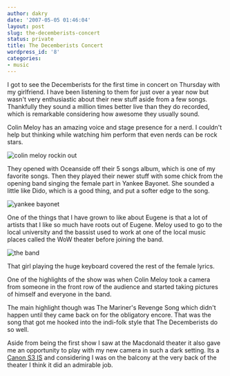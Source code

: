 ```yaml
---
author: dakry
date: '2007-05-05 01:46:04'
layout: post
slug: the-decemberists-concert
status: private
title: The Decemberists Concert
wordpress_id: '8'
categories:
- music
---
```


I got to see the Decemberists for the first time in concert on Thursday with
my girlfriend. I have been listening to them for just over a year now but
wasn't very enthusiastic about their new stuff aside from a few songs.
Thankfully they sound a million times better live than they do recorded, which
is remarkable considering how awesome they usually sound.

Colin Meloy has an amazing voice and stage presence for a nerd. I couldn't
help but thinking while watching him perform that even nerds can be rock
stars.

![colin meloy rockin
out](http://farm1.static.flickr.com/210/483594993_e4c4cfb50b.jpg)

They opened with Oceanside off their 5 songs album, which is one of my
favorite songs. Then they played their newer stuff with some chick from the
opening band singing the female part in Yankee Bayonet. She sounded a little
like Dido, which is a good thing, and put a softer edge to the song.

![yankee bayonet](http://farm1.static.flickr.com/215/483594959_8074211ad9.jpg)

One of the things that I have grown to like about Eugene is that a lot of
artists that I like so much have roots out of Eugene. Meloy used to go to the
local university and the bassist used to work at one of the local music places
called the WoW theater before joining the band.

![the band](http://farm1.static.flickr.com/220/483561378_82211adbfe.jpg)

That girl playing the huge keyboard covered the rest of the female lyrics.

One of the highlights of the show was when Colin Meloy took a camera from
someone in the front row of the audience and started taking pictures of
himself and everyone in the band.

The main highlight though was The Mariner's Revenge Song which didn't happen
until they came back on for the obligatory encore. That was the song that got
me hooked into the indi-folk style that The Decemberists do so well.

Aside from being the first show I saw at the Macdonald theater it also gave me
an opportunity to play with my new camera in such a dark setting. Its a [Canon
S3 IS](http://www.dpreview.com/news/0602/06022111canons3is.asp) and
considering I was on the balcony at the very back of the theater I think it
did an admirable job.

